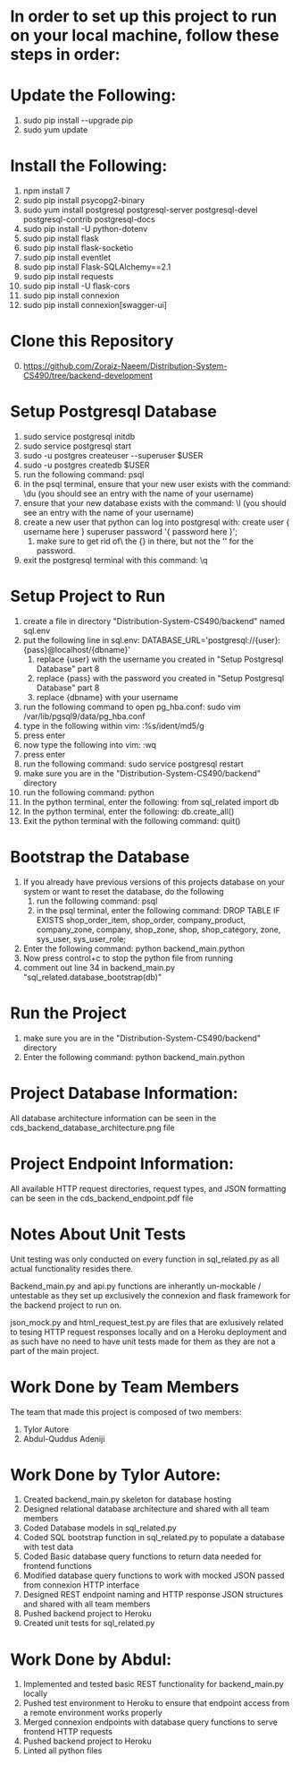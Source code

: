 # In order to set up this project to run on your local machine, follow these steps in order:

# Update the Following:
1. sudo pip install --upgrade pip
2. sudo yum update

# Install the Following:
1. npm install 7
2. sudo pip install psycopg2-binary
3. sudo yum install postgresql postgresql-server postgresql-devel postgresql-contrib postgresql-docs
4. sudo pip install -U python-dotenv
5. sudo pip install flask
6. sudo pip install flask-socketio
7. sudo pip install eventlet
8. sudo pip install Flask-SQLAlchemy==2.1
9. sudo pip install requests
10. sudo pip install -U flask-cors
11. sudo pip install connexion
12. sudo pip install connexion[swagger-ui]
 
# Clone this Repository 
0. https://github.com/Zoraiz-Naeem/Distribution-System-CS490/tree/backend-development

# Setup Postgresql Database
1. sudo service postgresql initdb
2. sudo service postgresql start
3. sudo -u postgres createuser --superuser $USER
4. sudo -u postgres createdb $USER
5. run the following command: psql
6. in the psql terminal, ensure that your new user exists with the command: \du (you should see an entry with the name of your username)
7. ensure that your new database exists with the command: \l (you should see an entry with the name of your username)
8. create a new user that python can log into postgresql with: create user { username here } superuser password '{ password here }'; 
    1. make sure to get rid of\ the {} in there, but not the '' for the password.
9. exit the postgresql terminal with this command: \q

# Setup Project to Run
1. create a file in directory "Distribution-System-CS490/backend" named sql.env
2. put the following line in sql.env: DATABASE_URL='postgresql://{user}:{pass}@localhost/{dbname}'
    1. replace {user} with the username you created in "Setup Postgresql Database" part 8
    2. replace {pass} with the password you created in "Setup Postgresql Database" part 8
    3. replace {dbname} with your username
3. run the following command to open pg_hba.conf: sudo vim /var/lib/pgsql9/data/pg_hba.conf
4. type in the following within vim: :%s/ident/md5/g
5. press enter
6. now type the following into vim: :wq
7. press enter
8. run the following command: sudo service postgresql restart
9. make sure you are in the "Distribution-System-CS490/backend" directory
10. run the following command: python
11. In the python terminal, enter the following: from sql_related import db
12. In the python terminal, enter the following: db.create_all()
13. Exit the python terminal with the following command: quit()

# Bootstrap the Database
1. If you already have previous versions of this projects database on your system or want to reset the database, do the following
    1. run the following command: psql
    2. in the psql terminal, enter the following command: DROP TABLE IF EXISTS shop_order_item, shop_order, company_product, company_zone, company, shop_zone, shop, shop_category, zone, sys_user, sys_user_role;
2. Enter the following command: python backend_main.python
3. Now press control+c to stop the python file from running
4. comment out line 34 in backend_main.py "sql_related.database_bootstrap(db)"

# Run the Project
1. make sure you are in the "Distribution-System-CS490/backend" directory
2. Enter the following command: python backend_main.python

# Project Database Information:
All database architecture information can be seen in the cds_backend_database_architecture.png file

# Project Endpoint Information:
All available HTTP request directories, request types, and JSON formatting can be seen in the cds_backend_endpoint.pdf file

# Notes About Unit Tests
Unit testing was only conducted on every function in sql_related.py as all actual functionality resides there. 

Backend_main.py and api.py functions are inherantly un-mockable / untestable as they set up exclusively the connexion 
and flask framework for the backend project to run on.

json_mock.py and html_request_test.py are files that are exlusively related to tesing HTTP request responses locally 
and on a Heroku deployment and as such have no need to have unit tests made for them as they are not a part of the main project.

# Work Done by Team Members

The team that made this project is composed of two members:
1. Tylor Autore
2. Abdul-Quddus Adeniji

# Work Done by Tylor Autore:
1. Created backend_main.py skeleton for database hosting
2. Designed relational database architecture and shared with all team members
3. Coded Database models in sql_related.py
4. Coded SQL bootstrap function in sql_related.py to populate a database with test data
5. Coded Basic database query functions to return data needed for frontend functions
6. Modified database query functions to work with mocked JSON passed from connexion HTTP interface
7. Designed REST endpoint naming and HTTP response JSON structures and shared with all team members
8. Pushed backend project to Heroku
9. Created unit tests for sql_related.py

# Work Done by Abdul:
1. Implemented and tested basic REST functionality for backend_main.py locally
2. Pushed test environment to Heroku to ensure that endpoint access from a remote environment works properly
3. Merged connexion endpoints with database query functions to serve frontend HTTP requests
4. Pushed backend project to Heroku
5. Linted all python files